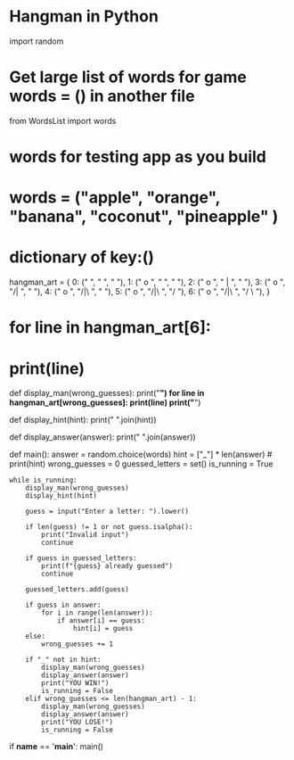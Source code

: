 # Hangman in Python

import random

# Get large list of words for game words = () in another file
from WordsList import words

# words for testing app as you build
# words = ("apple", "orange", "banana", "coconut", "pineapple" )

# dictionary of key:()
hangman_art = { 0: ("   ",
                    "   ",
                    "   "),
                1: (" o ",
                    "   ",
                    "   "),
                2: (" o ",
                    " | ",
                    "   "),
                3: (" o ",
                    "/| ",
                    "   "),
                4: (" o ",
                    "/|\\ ",
                    "   "),
                5: (" o ",
                    "/|\\ ",
                    "/  "),
                6: (" o ",
                    "/|\\ ",
                    "/ \\ "),
                }


# for line in hangman_art[6]:
#     print(line)

def display_man(wrong_guesses):
    print("**********")
    for line in hangman_art[wrong_guesses]:
        print(line)
    print("**********")

def display_hint(hint):
    print(" ".join(hint))

def display_answer(answer):
    print(" ".join(answer))

def main():
    answer = random.choice(words)
    hint = ["_"] * len(answer)
    # print(hint)
    wrong_guesses = 0
    guessed_letters = set()
    is_running = True

    while is_running:
        display_man(wrong_guesses)
        display_hint(hint)

        guess = input("Enter a letter: ").lower()

        if len(guess) != 1 or not guess.isalpha():
            print("Invalid input")
            continue

        if guess in guessed_letters:
            print(f"{guess} already guessed")
            continue

        guessed_letters.add(guess)

        if guess in answer:
            for i in range(len(answer)):
                if answer[i] == guess:
                    hint[i] = guess
        else:
            wrong_guesses += 1

        if "_" not in hint:
            display_man(wrong_guesses)
            display_answer(answer)
            print("YOU WIN!")
            is_running = False
        elif wrong_guesses <= len(hangman_art) - 1:
            display_man(wrong_guesses)
            display_answer(answer)
            print("YOU LOSE!")
            is_running = False

if __name__ == '__main__':
    main()